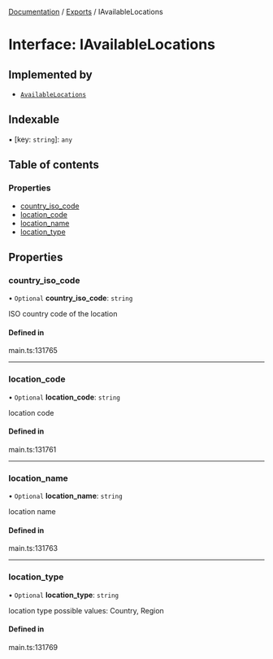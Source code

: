 [Documentation](../README.md) / [Exports](../modules.md) / IAvailableLocations

# Interface: IAvailableLocations

## Implemented by

- [`AvailableLocations`](../classes/AvailableLocations.md)

## Indexable

▪ [key: `string`]: `any`

## Table of contents

### Properties

- [country\_iso\_code](IAvailableLocations.md#country_iso_code)
- [location\_code](IAvailableLocations.md#location_code)
- [location\_name](IAvailableLocations.md#location_name)
- [location\_type](IAvailableLocations.md#location_type)

## Properties

### country\_iso\_code

• `Optional` **country\_iso\_code**: `string`

ISO country code of the location

#### Defined in

main.ts:131765

___

### location\_code

• `Optional` **location\_code**: `string`

location code

#### Defined in

main.ts:131761

___

### location\_name

• `Optional` **location\_name**: `string`

location name

#### Defined in

main.ts:131763

___

### location\_type

• `Optional` **location\_type**: `string`

location type
possible values:
Country, Region

#### Defined in

main.ts:131769
